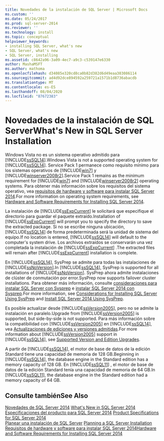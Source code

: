 ```yaml
---
title: Novedades de la instalación de SQL Server | Microsoft Docs
ms.custom: ''
ms.date: 05/24/2017
ms.prod: sql-server-2014
ms.reviewer: ''
ms.technology: install
ms.topic: conceptual
helpviewer_keywords:
- installing SQL Server, what's new
- SQL Server, what's new
- SQL Server, installing
ms.assetid: c8642a96-3a09-4ec7-a9c3-c539147e6330
author: MashaMSFT
ms.author: mathoma
ms.openlocfilehash: d34085e320cd8ca0b82d382d6d49eaa303086114
ms.sourcegitcommit: ad4d92dce894592a259721a1571b1d8736abacdb
ms.translationtype: MT
ms.contentlocale: es-ES
ms.lasthandoff: 08/04/2020
ms.locfileid: "87672383"
---
```

# <a name="what39s-new-in-sql-server-installation"></a><span data-ttu-id="808c0-102">Novedades de la instalación de SQL Server</span><span class="sxs-lookup"><span data-stu-id="808c0-102">What&#39;s New in SQL Server Installation</span></span>
  <span data-ttu-id="808c0-103">Windows Vista no es un sistema operativo admitido para [!INCLUDE[ssSQL14](../../includes/sssql14-md.md)].</span><span class="sxs-lookup"><span data-stu-id="808c0-103">Windows Vista is not a supported operating system for [!INCLUDE[ssSQL14](../../includes/sssql14-md.md)].</span></span> <span data-ttu-id="808c0-104">Service Pack 1 permanece como requisito mínimo para los sistemas operativos de [!INCLUDE[win7](../../includes/win7-md.md)] y [!INCLUDE[winserver2008r2](../../includes/winserver2008r2-md.md)].</span><span class="sxs-lookup"><span data-stu-id="808c0-104">Service Pack 1 remains as the minimum requirement for [!INCLUDE[win7](../../includes/win7-md.md)] and [!INCLUDE[winserver2008r2](../../includes/winserver2008r2-md.md)] operating systems.</span></span> <span data-ttu-id="808c0-105">Para obtener más información sobre los requisitos del sistema operativo, vea [requisitos de hardware y software para instalar SQL Server 2014](hardware-and-software-requirements-for-installing-sql-server.md).</span><span class="sxs-lookup"><span data-stu-id="808c0-105">For more information on operating system requirements, see [Hardware and Software Requirements for Installing SQL Server 2014](hardware-and-software-requirements-for-installing-sql-server.md).</span></span>  
  
 <span data-ttu-id="808c0-106">La instalación de [!INCLUDE[ssExpCurrent](../../includes/ssexpcurrent-md.md)] le solicitará que especifique el directorio para guardar el paquete extraído.</span><span class="sxs-lookup"><span data-stu-id="808c0-106">Installation of [!INCLUDE[ssExpCurrent](../../includes/ssexpcurrent-md.md)] will prompt you to specify the directory to save the extracted package.</span></span> <span data-ttu-id="808c0-107">Si no se escribe ninguna ubicación, [!INCLUDE[ssSQL14](../../includes/sssql14-md.md)] de forma predeterminada será la unidad de sistema del equipo.</span><span class="sxs-lookup"><span data-stu-id="808c0-107">If no location is entered, [!INCLUDE[ssSQL14](../../includes/sssql14-md.md)] will default to the computer's system drive.</span></span> <span data-ttu-id="808c0-108">Los archivos extraídos se conservarán una vez completada la instalación de [!INCLUDE[ssExpCurrent](../../includes/ssexpcurrent-md.md)] .</span><span class="sxs-lookup"><span data-stu-id="808c0-108">The extracted files will remain after [!INCLUDE[ssExpCurrent](../../includes/ssexpcurrent-md.md)] installation is complete.</span></span>  
  
 <span data-ttu-id="808c0-109">En [!INCLUDE[ssSQL14](../../includes/sssql14-md.md)], SysPrep se admite para todas las instalaciones de [!INCLUDE[ssNoVersion](../../includes/ssnoversion-md.md)].</span><span class="sxs-lookup"><span data-stu-id="808c0-109">In [!INCLUDE[ssSQL14](../../includes/sssql14-md.md)], SysPrep is supported for all installations of [!INCLUDE[ssNoVersion](../../includes/ssnoversion-md.md)].</span></span> <span data-ttu-id="808c0-110">SysPrep ahora admite instalaciones de clúster de conmutación por error.</span><span class="sxs-lookup"><span data-stu-id="808c0-110">SysPrep now supports failover cluster installations.</span></span> <span data-ttu-id="808c0-111">Para obtener más información, consulte [consideraciones para instalar SQL Server con Sysprep](../../database-engine/install-windows/considerations-for-installing-sql-server-using-sysprep.md) e [instalar SQL Server 2014 con Sysprep](../../database-engine/install-windows/install-sql-server-using-sysprep.md).</span><span class="sxs-lookup"><span data-stu-id="808c0-111">For more information, see [Considerations for Installing SQL Server Using SysPrep](../../database-engine/install-windows/considerations-for-installing-sql-server-using-sysprep.md) and [Install SQL Server 2014 Using SysPrep](../../database-engine/install-windows/install-sql-server-using-sysprep.md).</span></span>  
  
 <span data-ttu-id="808c0-112">Es posible actualizar desde [!INCLUDE[ssVersion2005](../../includes/ssversion2005-md.md)], pero no se admite la instalación en paralelo.</span><span class="sxs-lookup"><span data-stu-id="808c0-112">Upgrade from [!INCLUDE[ssVersion2005](../../includes/ssversion2005-md.md)] is supported, but side-by-side is not supported.</span></span> <span data-ttu-id="808c0-113">Para más información sobre la compatibilidad con [!INCLUDE[ssVersion2005](../../includes/ssversion2005-md.md)] en [!INCLUDE[ssSQL14](../../includes/sssql14-md.md)], vea [Actualizaciones de ediciones y versiones admitidas](../../database-engine/install-windows/supported-version-and-edition-upgrades.md).</span><span class="sxs-lookup"><span data-stu-id="808c0-113">For more information about [!INCLUDE[ssVersion2005](../../includes/ssversion2005-md.md)] support in [!INCLUDE[ssSQL14](../../includes/sssql14-md.md)], see [Supported Version and Edition Upgrades](../../database-engine/install-windows/supported-version-and-edition-upgrades.md).</span></span>  
  
 <span data-ttu-id="808c0-114">A partir de [!INCLUDE[ssSQL14](../../includes/sssql14-md.md)], el motor de base de datos de la edición Standard tiene una capacidad de memoria de 128 GB.</span><span class="sxs-lookup"><span data-stu-id="808c0-114">Beginning in [!INCLUDE[ssSQL14](../../includes/sssql14-md.md)], the database engine in the Standard edition has a memory capacity of 128 GB.</span></span> <span data-ttu-id="808c0-115">En [!INCLUDE[ssSQL11](../../includes/sssql11-md.md)] , el motor de base de datos de la edición Standard tenía una capacidad de memoria de 64 GB.</span><span class="sxs-lookup"><span data-stu-id="808c0-115">In [!INCLUDE[ssSQL11](../../includes/sssql11-md.md)], the database engine in the Standard edition had a memory capacity of 64 GB.</span></span>  
  
## <a name="see-also"></a><span data-ttu-id="808c0-116">Consulte también</span><span class="sxs-lookup"><span data-stu-id="808c0-116">See Also</span></span>  
 <span data-ttu-id="808c0-117">[Novedades de SQL Server 2014](../what-s-new-in-sql-server-2016.md) </span><span class="sxs-lookup"><span data-stu-id="808c0-117">[What's New in SQL Server 2014](../what-s-new-in-sql-server-2016.md) </span></span>  
 <span data-ttu-id="808c0-118">[Especificaciones del producto para SQL Server 2014](../../../2014/getting-started/sql-server-2014-product-specifications.md) </span><span class="sxs-lookup"><span data-stu-id="808c0-118">[Product Specifications for SQL Server 2014](../../../2014/getting-started/sql-server-2014-product-specifications.md) </span></span>  
 <span data-ttu-id="808c0-119">[Planear una instalación de SQL Server](../../../2014/sql-server/install/planning-a-sql-server-installation.md) </span><span class="sxs-lookup"><span data-stu-id="808c0-119">[Planning a SQL Server Installation](../../../2014/sql-server/install/planning-a-sql-server-installation.md) </span></span>  
 [<span data-ttu-id="808c0-120">Requisitos de hardware y software para instalar SQL Server 2014</span><span class="sxs-lookup"><span data-stu-id="808c0-120">Hardware and Software Requirements for Installing SQL Server 2014</span></span>](hardware-and-software-requirements-for-installing-sql-server.md)  
  
  

